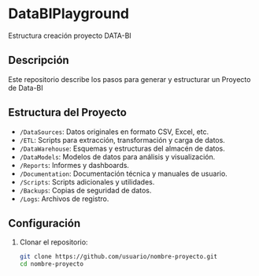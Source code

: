 # DataBIPlayground
Estructura creación proyecto DATA-BI


## Descripción
Este repositorio describe los pasos para generar y estructurar un Proyecto de Data-BI  

## Estructura del Proyecto
- `/DataSources`: Datos originales en formato CSV, Excel, etc.
- `/ETL`: Scripts para extracción, transformación y carga de datos.
- `/DataWarehouse`: Esquemas y estructuras del almacén de datos.
- `/DataModels`: Modelos de datos para análisis y visualización.
- `/Reports`: Informes y dashboards.
- `/Documentation`: Documentación técnica y manuales de usuario.
- `/Scripts`: Scripts adicionales y utilidades.
- `/Backups`: Copias de seguridad de datos.
- `/Logs`: Archivos de registro.

## Configuración
1. Clonar el repositorio:
   ```bash
   git clone https://github.com/usuario/nombre-proyecto.git
   cd nombre-proyecto
